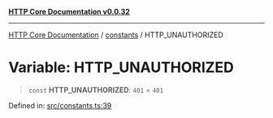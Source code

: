 [**HTTP Core Documentation v0.0.32**](../../README.md)

***

[HTTP Core Documentation](../../modules.md) / [constants](../README.md) / HTTP\_UNAUTHORIZED

# Variable: HTTP\_UNAUTHORIZED

> `const` **HTTP\_UNAUTHORIZED**: `401` = `401`

Defined in: [src/constants.ts:39](https://github.com/stonemjs/http-core/blob/680e946aeb5100b42b4836417719aba730586478/src/constants.ts#L39)
